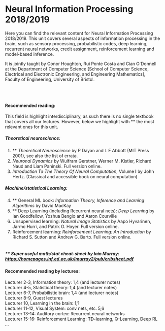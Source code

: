 # Neural Information Processing 2018/2019

Here you can find the relevant content for Neural Information Processing 2018/2019. This unit covers several aspects of information processing in the brain, such as sensory processing, probabilistic codes, deep learning, recurrent neural networks, credit assignment, reinforcement learning and model-based inference.

It is jointly taught by Conor Houghton, Rui Ponte Costa and Cian O'Donnell at the Department of Computer Science [School of Computer Science, Electrical and Electronic Engineering, and Engineering Mathematics], Faculty of Engineering, University of Bristol.

<br><br>
#### Recommended reading:
This field is highlight interdisciplinary, as such there is no single textbook that covers all our lectures. However, below we highlight with ** the most relevant ones for this unit.

##### Theoretical neuroscience:
1. \** *Theoretical Neuroscience* by P Dayan and L F Abbott (MIT Press 2001), see also the list of errata.<br>
2. *Neuronal Dynamics* by Wulfram Gerstner, Werner M. Kistler, Richard Naud and Liam Paninski. Full version online. <br>
3. *Introduction To The Theory Of Neural Computation*, Volume I by John Hertz. (Classical and accessible book on neural computation)<br>

##### Machine/statistical Learning:
4. \** General ML book: *Information Theory, Inference and Learning Algorithms* by David MacKay<br>
5. \** Deep Learning (including Recurrent neural nets): *Deep Learning* by Ian Goodfellow, Yoshua Bengio and Aaron Courville<br>
6. Unsupervised learning: *Natural Image Statistics* by Aapo Hyvarinen, Jarmo Hurri, and Patrik O. Hoyer. Full version online.<br>
7. Reinforcement learning: *Reinforcement Learning: An Introduction* by Richard S. Sutton and Andrew G. Barto. Full version online.<br><br>
<!---  ---> 
##### \** Super useful math/stat cheat-sheet by Iain Murray:<br> https://homepages.inf.ed.ac.uk/imurray2/pub/cribsheet.pdf

#### Recommended reading by lectures:
Lecturer 2-3, Information theory: 1,4 (and lecturer notes)<br>
Lecturer 4-5, Statistical theory: 1,4 (and lecturer notes)<br>
Lecturer 6-7, Probabilistic brain: 1,4 (and lecturer notes)<br>
Lecturer 8-9, Guest lectures<br>
Lecturer 10, Learning in the brain: 1,?<br>
Lecturer 11-12, Visual System: conv nets, etc. 5,6<br>
Lecturer 13-14: Auditory cortex: Recurrent neural networks<br>
Lecturer 15-16: Reinforcement Learning: TD-learning, Q-Learning, Deep RL<br>
...
